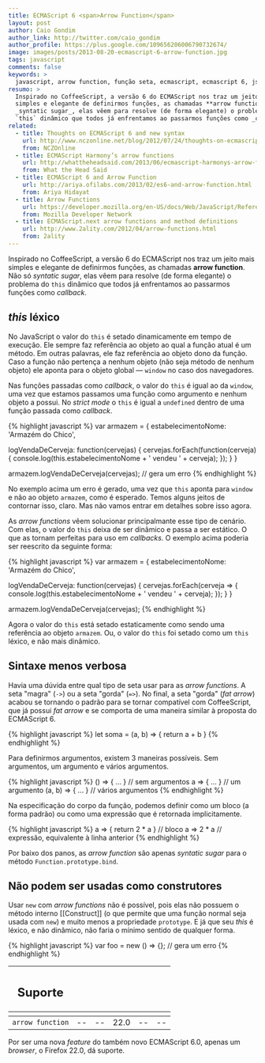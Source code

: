 ```yaml
---
title: ECMAScript 6 <span>Arrow Function</span>
layout: post
author: Caio Gondim
author_link: http://twitter.com/caio_gondim
author_profile: https://plus.google.com/109656206006790732674/
image: images/posts/2013-08-20-ecmascript-6-arrow-function.jpg
tags: javascript
comments: false
keywords: >
  javascript, arrow function, função seta, ecmascript, ecmascript 6, js, coffeescript, firefox
resumo: >
  Inspirado no CoffeeScript, a versão 6 do ECMAScript nos traz um jeito mais
  simples e elegante de definirmos funções, as chamadas **arrow function**. Não só
  _syntatic sugar_, elas vêem para resolve (de forma elegante) o problema do
  `this` dinâmico que todos já enfrentamos ao passarmos funções como _callback_.
related:
  - title: Thoughts on ECMAScript 6 and new syntax
    url: http://www.nczonline.net/blog/2012/07/24/thoughts-on-ecmascript-6-and-new-syntax/
    from: NCZOnline
  - title: ECMAScript Harmony’s arrow functions
    url: http://whattheheadsaid.com/2013/06/ecmascript-harmonys-arrow-functions
    from: What the Head Said
  - title: ECMAScript 6 and Arrow Function
    url: http://ariya.ofilabs.com/2013/02/es6-and-arrow-function.html
    from: Ariya Hidayat
  - title: Arrow Functions
    url: https://developer.mozilla.org/en-US/docs/Web/JavaScript/Reference/arrow_functions
    from: Mozilla Developer Network
  - title: ECMAScript.next arrow functions and method definitions
    url: http://www.2ality.com/2012/04/arrow-functions.html
    from: 2ality
---
```


Inspirado no CoffeeScript, a versão 6 do ECMAScript nos traz um jeito mais
simples e elegante de definirmos funções, as chamadas **arrow function**. Não só
_syntatic sugar_, elas vêem para resolve (de forma elegante) o problema do
`this` dinâmico que todos já enfrentamos ao passarmos funções como _callback_.


## _this_ léxico

No JavaScript o valor do `this` é setado dinamicamente em tempo de execução. Ele
sempre faz referência ao objeto ao qual a função atual é um método. Em outras
palavras, ele faz referência ao objeto dono da função. Caso a função não
pertença a nenhum objeto (não seja método de nenhum objeto) ele aponta para o
objeto global — `window` no caso dos navegadores.

Nas funções passadas como _callback_, o valor do `this` é igual ao da `window`,
uma vez que estamos passamos uma função como argumento e nenhum objeto a possui.
No _strict mode_ o `this` é igual a `undefined` dentro de uma função passada
como _callback_.

{% highlight javascript %}
var armazem = {
  estabelecimentoNome: 'Armazém do Chico',

  logVendaDeCerveja: function(cervejas) {
    cervejas.forEach(function(cerveja) {
      console.log(this.estabelecimentoNome + ' vendeu ' + cerveja);
    });
  }
}

armazem.logVendaDeCerveja(cervejas); // gera um erro
{% endhighlight %}

No exemplo acima um erro é gerado, uma vez que `this` aponta para `window` e não
ao objeto `armazem`, como é esperado. Temos alguns jeitos de contornar isso,
claro. Mas não vamos entrar em detalhes sobre isso agora.

As _arrow functions_ vêem solucionar principalmante esse tipo de cenário. Com
elas, o valor do `this` deixa de ser dinâmico e passa a ser estático. O que as
tornam perfeitas para uso em _callbacks_. O exemplo acima poderia ser reescrito
da seguinte forma:

{% highlight javascript %}
var armazem = {
  estabelecimentoNome: 'Armazém do Chico',

  logVendaDeCerveja: function(cervejas) {
    cervejas.forEach(cerveja => {
      console.log(this.estabelecimentoNome + ' vendeu ' + cerveja);
    });
  }
}

armazem.logVendaDeCerveja(cervejas);
{% endhighlight %}

Agora o valor do `this` está setado estaticamente como sendo uma referência ao
objeto `armazem`. Ou, o valor do `this` foi setado como um `this` léxico, e não
mais dinâmico.


## Sintaxe menos verbosa

Havia uma dúvida entre qual tipo de seta usar para as _arrow functions_. A seta
"magra" (`->`) ou a seta "gorda" (`=>`). No final, a seta "gorda" (<em>fat
arrow</em>) acabou se tornando o padrão para se tornar compatível com
CoffeeScript, que já possui _fat arrow_ e se comporta de uma maneira similar à
proposta do ECMAScript 6.

{% highlight javascript %}
let soma = (a, b) => {
  return a + b
}
{% endhighlight %}

Para definirmos argumentos, existem 3 maneiras possíveis. Sem argumentos, um
argumento e vários argumentos.

{% highlight javascript %}
() => { ... } // sem argumentos
a => { ... } // um argumento
(a, b) => { ... } // vários argumentos
{% endhighlight %}

Na especificação do corpo da função, podemos definir como um bloco (a forma
padrão) ou como uma expressão que é retornada implicitamente.

{% highlight javascript %}
a => { return 2 * a } // bloco
a => 2 * a // expressão, equivalente à linha anterior
{% endhighlight %}

Por baixo dos panos, as _arrow function_ são apenas _syntatic sugar_ para o
método `Function.prototype.bind`.


## Não podem ser usadas como construtores

Usar `new` com _arrow functions_ não é possível, pois elas não possuem o método
interno \[\[Construct\]\] (o que permite que uma função normal seja usada com
`new`) e muito menos a propriedade `prototype`. E já que seu _this_ é léxico, e
não dinâmico, não faria o mínimo sentido de qualquer forma.

{% highlight javascript %}
var foo = new () => {}; // gera um erro
{% endhighlight %}

<table class="support">
  <thead>
    <tr>
      <th class="subject"><h2>Suporte</h2></th>
      <th class="browser chrome"><div class="i"></div></th>
      <th class="browser safari"><div class="i"></div></th>
      <th class="browser firefox"><div class="i"></div></th>
      <th class="browser ie"><div class="i"></div></th>
      <th class="browser opera"><div class="i"></div></th>
    </tr>
    <tr>
      <th></th>
      <th colspan="5" class="base"></th>
    </tr>
  </thead>
  <tbody>
    <tr>
      <td class="property"><code>arrow function</code></td>
      <td>--</td>
      <td>--</td>
      <td>22.0</td>
      <td>--</td>
      <td>--</td>
    </tr>
  </tbody>
</table>

Por ser uma nova _feature_ do também novo ECMAScript 6.0, apenas um _browser_, o
Firefox 22.0, dá suporte.
